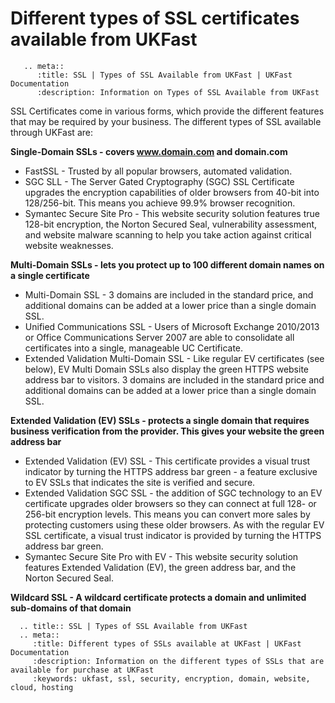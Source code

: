 # Different types of SSL certificates available from UKFast

```eval_rst
   .. meta::
      :title: SSL | Types of SSL Available from UKFast | UKFast Documentation
      :description: Information on Types of SSL Available from UKFast

```

SSL Certificates come in various forms, which provide the different features that may be required by your business. The different types of SSL available through UKFast are:

**Single-Domain SSLs - covers www.domain.com and domain.com**
- FastSSL - Trusted by all popular browsers, automated validation.
-  SGC SLL -  The Server Gated Cryptography (SGC) SSL Certificate upgrades the encryption capabilities of older browsers from 40-bit into 128/256-bit. This means you achieve 99.9% browser recognition.
 - Symantec Secure Site Pro - This website security solution features true 128-bit encryption, the Norton Secured Seal, vulnerability assessment, and website malware scanning to help you take action against critical website weaknesses.


**Multi-Domain SSLs - lets you protect up to 100 different domain names on a single certificate**
- Multi-Domain SSL -  3 domains are included in the standard price, and additional domains can be added at a lower price than a single domain SSL.
- Unified Communications SSL - Users of Microsoft Exchange 2010/2013 or Office Communications Server 2007 are able to consolidate all certificates into a single, manageable UC Certificate.
- Extended Validation Multi-Domain SSL -  Like regular EV certificates (see below), EV Multi Domain SSLs also display the green HTTPS website address bar to visitors. 3 domains are included in the standard price and additional domains can be added at a lower price than a single domain SSL.

**Extended Validation (EV) SSLs - protects a single domain that requires business verification from the provider. This gives your website the green address bar**
- Extended Validation (EV) SSL - This certificate provides a visual trust indicator by turning the HTTPS address bar green - a feature exclusive to EV SSLs that indicates the site is verified and secure.
- Extended Validation SGC SSL - the addition of SGC technology to an EV certificate upgrades older browsers so they can connect at full 128- or 256-bit encryption levels.  This means you can convert more sales by protecting customers using these older browsers. As with the regular EV SSL certificate, a visual trust indicator is provided by turning the HTTPS address bar green.
- Symantec Secure Site Pro with EV - This website security solution features Extended Validation (EV), the green address bar, and the Norton Secured Seal.
    
**Wildcard SSL - A wildcard certificate protects a domain and unlimited sub-domains of that domain**


```eval_rst
  .. title:: SSL | Types of SSL Available from UKFast
  .. meta::
     :title: Different types of SSLs available at UKFast | UKFast Documentation
     :description: Information on the different types of SSLs that are available for purchase at UKFast
     :keywords: ukfast, ssl, security, encryption, domain, website, cloud, hosting
